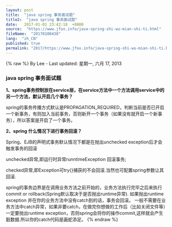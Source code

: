 ```yaml
---
layout: post
title:  "java spring 事务面试题"
title2:  "java spring 事务面试题"
date:   2017-01-01 23:42:18  +0800
source:  "https://www.jfox.info/java-spring-shi-wu-mian-shi-ti.html"
fileName:  "20170100438"
lang:  "zh_CN"
published: true
permalink: "2017/https://www.jfox.info/java-spring-shi-wu-mian-shi-ti.html"
---
```

{% raw %}
By Lee - Last updated: 星期一, 六月 17, 2013

### java spring 事务面试题

**1、spring事务控制放在service层，在service方法中一个方法调用service中的另一个方法，默认开启几个事务？**

spring的事务传播方式默认是PROPAGATION_REQUIRED，判断当前是否已开启一个新事务，有则加入当前事务，否则新开一个事务（如果没有就开启一个新事务），所以答案是开启了一个事务。

**2、spring 什么情况下进行事务回滚？**

Spring、EJB的声明式事务默认情况下都是在抛出unchecked exception后才会触发事务的回滚

unchecked异常,即运行时异常runntimeException 回滚事务;

checked异常,即Exception可try{}捕获的不会回滚.当然也可配置spring参数让其回滚.

spring的事务边界是在调用业务方法之前开始的，业务方法执行完毕之后来执行commit or rollback(Spring默认取决于是否抛出runtime异常).
如果抛出runtime exception 并在你的业务方法中没有catch到的话，事务会回滚。
一般不需要在业务方法中catch异常，如果非要catch，在做完你想做的工作后（比如关闭文件等）一定要抛出runtime exception，否则spring会将你的操作commit,这样就会产生脏数据.所以你的catch代码是画蛇添足。
{% endraw %}
